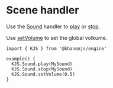 # Scene handler

Use the [Sound](https://khanonjs.com/api-docs/modules/kjs.KJS.Sound.html) handler to [play](https://khanonjs.com/api-docs/functions/kjs.KJS.Sound.play.html) or [stop](https://khanonjs.com/api-docs/functions/kjs.KJS.Sound.stop.html).

Use [setVolume](https://khanonjs.com/api-docs/functions/kjs.KJS.Sound.setVolume.html) to set the global volkume.
```
import { KJS } from '@khanonjs/engine'

example() {
  KJS.Sound.play(MySound)
  KJS.Sound.stop(MySound)
  KJS.Sound.setVolume(0.5)
}
```
